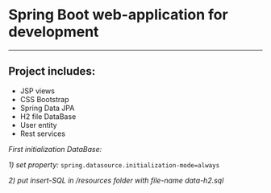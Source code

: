 # Spring Boot web-application for development
---
## Project includes:

- JSP views
- CSS Bootstrap
- Spring Data JPA
- H2 file DataBase
- User entity
- Rest services

*First initialization DataBase:*

*1) set property:*
    ```
    spring.datasource.initialization-mode=always
    ```

*2) put insert-SQL  in /resources folder with file-name data-h2.sql*